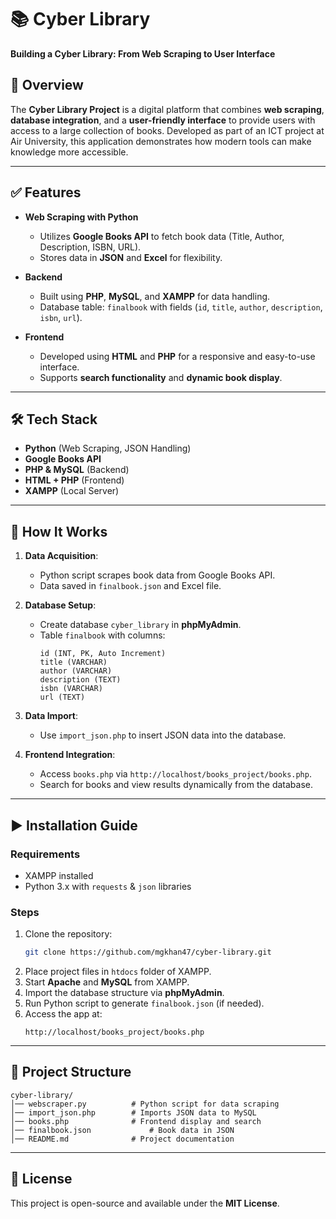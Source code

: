 # 📚 Cyber Library  
**Building a Cyber Library: From Web Scraping to User Interface**  

## 🚀 Overview  
The **Cyber Library Project** is a digital platform that combines **web scraping**, **database integration**, and a **user-friendly interface** to provide users with access to a large collection of books. Developed as part of an ICT project at Air University, this application demonstrates how modern tools can make knowledge more accessible.  

---

## ✅ Features  
- **Web Scraping with Python**  
  - Utilizes **Google Books API** to fetch book data (Title, Author, Description, ISBN, URL).  
  - Stores data in **JSON** and **Excel** for flexibility.  

- **Backend**  
  - Built using **PHP**, **MySQL**, and **XAMPP** for data handling.  
  - Database table: `finalbook` with fields (`id`, `title`, `author`, `description`, `isbn`, `url`).  

- **Frontend**  
  - Developed using **HTML** and **PHP** for a responsive and easy-to-use interface.  
  - Supports **search functionality** and **dynamic book display**.  

---

## 🛠 Tech Stack  
- **Python** (Web Scraping, JSON Handling)  
- **Google Books API**  
- **PHP & MySQL** (Backend)  
- **HTML + PHP** (Frontend)  
- **XAMPP** (Local Server)  

---

## 🔑 How It Works  
1. **Data Acquisition**:  
   - Python script scrapes book data from Google Books API.  
   - Data saved in `finalbook.json` and Excel file.  

2. **Database Setup**:  
   - Create database `cyber_library` in **phpMyAdmin**.  
   - Table `finalbook` with columns:  
     ```
     id (INT, PK, Auto Increment)
     title (VARCHAR)
     author (VARCHAR)
     description (TEXT)
     isbn (VARCHAR)
     url (TEXT)
     ```  

3. **Data Import**:  
   - Use `import_json.php` to insert JSON data into the database.  

4. **Frontend Integration**:  
   - Access `books.php` via `http://localhost/books_project/books.php`.  
   - Search for books and view results dynamically from the database.  

---

## ▶ Installation Guide  
### **Requirements**  
- XAMPP installed  
- Python 3.x with `requests` & `json` libraries  

### **Steps**  
1. Clone the repository:  
   ```bash
   git clone https://github.com/mgkhan47/cyber-library.git
   ```
2. Place project files in `htdocs` folder of XAMPP.  
3. Start **Apache** and **MySQL** from XAMPP.  
4. Import the database structure via **phpMyAdmin**.  
5. Run Python script to generate `finalbook.json` (if needed).  
6. Access the app at:  
   ```
   http://localhost/books_project/books.php
   ```  

---

## 📂 Project Structure  
```
cyber-library/
│── webscraper.py          # Python script for data scraping
│── import_json.php        # Imports JSON data to MySQL
│── books.php              # Frontend display and search
│── finalbook.json             # Book data in JSON
│── README.md              # Project documentation
```


---

## 📜 License  
This project is open-source and available under the **MIT License**.  
